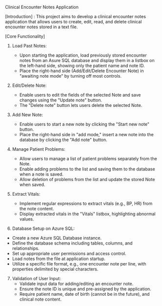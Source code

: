 Clinical Encounter Notes Application







[Introduction]
: This project aims to develop a clinical encounter notes application that allows users to create, edit, read, and delete clinical encounter notes stored in a text file. 

[Core Functionality]
1. Load Past Notes:
   - Upon starting the application, load previously stored encounter notes from an Asure SQL database and display them in a listbox on the left-hand side, showing only the patient name and note ID.
   - Place the right-hand side (Add/Edit/Delete Encounter Note) in "awaiting note mode" by turning off most controls.

2. Edit/Delete Note:
   - Enable users to edit the fields of the selected Note and save changes using the "Update note" button.
   - The "Delete note" button lets users delete the selected Note.

3. Add New Note:
   - Enable users to start a new note by clicking the "Start new note" button.
   - Place the right-hand side in "add mode,"  insert a new note into the database by clicking the "Add note" button.

4. Manage Patient Problems:
   - Allow users to manage a list of patient problems separately from the Note.
   - Enable adding problems to the list and saving them to the database when a note is saved.
   - Allow deletion of problems from the list and update the stored Note when saved.

5. Extract Vitals:
   - Implement regular expressions to extract vitals (e.g., BP, HR) from the note content.
   - Display extracted vitals in the "Vitals" listbox, highlighting abnormal values.

6. Database Setup on Azure SQL:
 - Create a new Azure SQL Database instance.
 - Define the database schema including tables, columns, and relationships.
 - Set up appropriate user permissions and access control.
 - Load notes from the file at application startup.
 - Utilize a specific file format, e.g., one encounter note per line, with properties delimited by special characters.

7. Validation of User Input:
   - Validate input data for adding/editing an encounter note.
   - Ensure the note ID is unique and pre-assigned by the application.
   - Require patient name, date of birth (cannot be in the future), and clinical note content.

